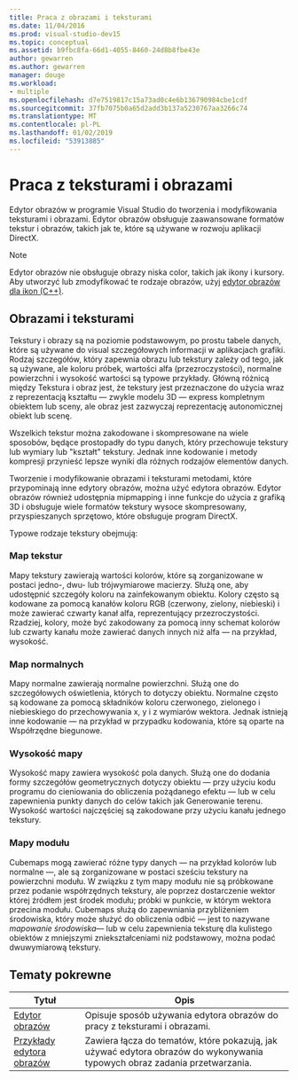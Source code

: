 ```yaml
---
title: Praca z obrazami i teksturami
ms.date: 11/04/2016
ms.prod: visual-studio-dev15
ms.topic: conceptual
ms.assetid: b9fbc8fa-66d1-4055-8460-24d8b8fbe43e
author: gewarren
ms.author: gewarren
manager: douge
ms.workload:
- multiple
ms.openlocfilehash: d7e7519817c15a73ad0c4e6b136790984cbe1cdf
ms.sourcegitcommit: 37fb7075b0a65d2add3b137a5230767aa3266c74
ms.translationtype: MT
ms.contentlocale: pl-PL
ms.lasthandoff: 01/02/2019
ms.locfileid: "53913885"
---
```

# <a name="work-with-textures-and-images"></a>Praca z teksturami i obrazami

Edytor obrazów w programie Visual Studio do tworzenia i modyfikowania teksturami i obrazami. Edytor obrazów obsługuje zaawansowane formatów tekstur i obrazów, takich jak te, które są używane w rozwoju aplikacji DirectX.

> [!NOTE]
> Edytor obrazów nie obsługuje obrazy niska color, takich jak ikony i kursory. Aby utworzyć lub zmodyfikować te rodzaje obrazów, użyj [edytor obrazów dla ikon (C++)](/cpp/windows/image-editor-for-icons).

## <a name="textures-and-images"></a>Obrazami i teksturami

Tekstury i obrazy są na poziomie podstawowym, po prostu tabele danych, które są używane do visual szczegółowych informacji w aplikacjach grafiki. Rodzaj szczegółów, który zapewnia obrazu lub tekstury zależy od tego, jak są używane, ale koloru próbek, wartości alfa (przezroczystości), normalne powierzchni i wysokość wartości są typowe przykłady. Główną różnicą między Tekstura i obraz jest, że tekstury jest przeznaczone do użycia wraz z reprezentacją kształtu — zwykle modelu 3D — express kompletnym obiektem lub sceny, ale obraz jest zazwyczaj reprezentację autonomicznej obiekt lub scenę.

Wszelkich tekstur można zakodowane i skompresowane na wiele sposobów, będące prostopadły do typu danych, który przechowuje tekstury lub wymiary lub "kształt" tekstury. Jednak inne kodowanie i metody kompresji przynieść lepsze wyniki dla różnych rodzajów elementów danych.

Tworzenie i modyfikowanie obrazami i teksturami metodami, które przypominają inne edytory obrazów, można użyć edytora obrazów. Edytor obrazów również udostępnia mipmapping i inne funkcje do użycia z grafiką 3D i obsługuje wiele formatów tekstury wysoce skompresowany, przyspieszanych sprzętowo, które obsługuje program DirectX.

Typowe rodzaje tekstury obejmują:

### <a name="texture-maps"></a>Map tekstur

Mapy tekstury zawierają wartości kolorów, które są zorganizowane w postaci jedno-, dwu- lub trójwymiarowe macierzy. Służą one, aby udostępnić szczegóły koloru na zainfekowanym obiektu. Kolory często są kodowane za pomocą kanałów koloru RGB (czerwony, zielony, niebieski) i może zawierać czwarty kanał alfa, reprezentujący przezroczystości. Rzadziej, kolory, może być zakodowany za pomocą inny schemat kolorów lub czwarty kanału może zawierać danych innych niż alfa — na przykład, wysokość.

### <a name="normal-maps"></a>Map normalnych

Mapy normalne zawierają normalne powierzchni. Służą one do szczegółowych oświetlenia, których to dotyczy obiektu. Normalne często są kodowane za pomocą składników koloru czerwonego, zielonego i niebieskiego do przechowywania x, y i z wymiarów wektora. Jednak istnieją inne kodowanie — na przykład w przypadku kodowania, które są oparte na Współrzędne biegunowe.

### <a name="height-maps"></a>Wysokość mapy

Wysokość mapy zawiera wysokość pola danych. Służą one do dodania formy szczegółów geometrycznych dotyczy obiektu — przy użyciu kodu programu do cieniowania do obliczenia pożądanego efektu — lub w celu zapewnienia punkty danych do celów takich jak Generowanie terenu. Wysokość wartości najczęściej są zakodowane przy użyciu kanału jednego tekstury.

### <a name="cube-maps"></a>Mapy modułu

Cubemaps mogą zawierać różne typy danych — na przykład kolorów lub normalne —, ale są zorganizowane w postaci sześciu tekstury na powierzchni modułu. W związku z tym mapy modułu nie są próbkowane przez podanie współrzędnych tekstury, ale poprzez dostarczenie wektor której źródłem jest środek modułu; próbki w punkcie, w którym wektora przecina modułu. Cubemaps służą do zapewniania przybliżeniem środowiska, który może służyć do obliczenia odbić — jest to nazywane *mapowanie środowiska*— lub w celu zapewnienia teksturę dla kulistego obiektów z mniejszymi zniekształceniami niż podstawowy, można podać dwuwymiarową tekstury.

## <a name="related-topics"></a>Tematy pokrewne

|Tytuł|Opis|
|-----------|-----------------|
|[Edytor obrazów](../designers/image-editor.md)|Opisuje sposób używania edytora obrazów do pracy z teksturami i obrazami.|
|[Przykłady edytora obrazów](../designers/image-editor-examples.md)|Zawiera łącza do tematów, które pokazują, jak używać edytora obrazów do wykonywania typowych obraz zadania przetwarzania.|